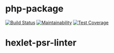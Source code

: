 # php-package

[![Build Status](https://travis-ci.org/alex-5zi/hexlet-psr-linter.svg?branch=master)](https://travis-ci.org/alex-5zi/hexlet-psr-linter.svg?branch=master)
[![Maintainability](https://api.codeclimate.com/v1/badges/95de1fedcc7e51987a8b/maintainability)](https://codeclimate.com/github/alex-5zi/hexlet-psr-linter/maintainability)
[![Test Coverage](https://api.codeclimate.com/v1/badges/95de1fedcc7e51987a8b/test_coverage)](https://codeclimate.com/github/alex-5zi/hexlet-psr-linter/test_coverage)

# hexlet-psr-linter
